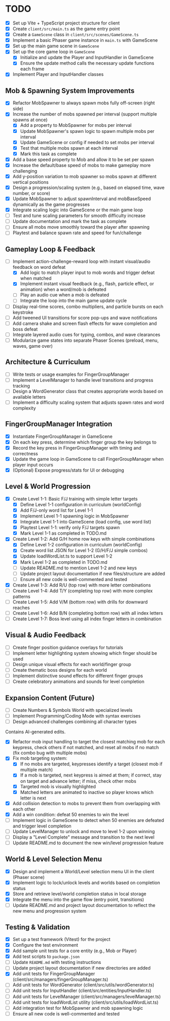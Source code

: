 # TODO

- [x] Set up Vite + TypeScript project structure for client
- [x] Create `client/src/main.ts` as the game entry point
- [x] Create a `GameScene` class in `client/src/scenes/GameScene.ts`
- [x] Implement a basic Phaser game instance in `main.ts` with GameScene
- [x] Set up the main game scene in `GameScene`
- [x] Set up the core game loop in `GameScene`
  - [x] Initialize and update the Player and InputHandler in GameScene
  - [x] Ensure the update method calls the necessary update functions each frame
- [x] Implement Player and InputHandler classes

## Mob & Spawning System Improvements

- [x] Refactor MobSpawner to always spawn mobs fully off-screen (right side)
- [x] Increase the number of mobs spawned per interval (support multiple spawns at once)
  - [x] Add a property to MobSpawner for mobs per interval
  - [x] Update MobSpawner's spawn logic to spawn multiple mobs per interval
  - [x] Update GameScene or config if needed to set mobs per interval
  - [x] Test that multiple mobs spawn at each interval
  - [x] Mark this task as complete
- [x] Add a base speed property to Mob and allow it to be set per spawn
- [x] Increase the default/base speed of mobs to make gameplay more challenging
- [x] Add y-position variation to mob spawner so mobs spawn at different vertical positions
- [x] Design a progression/scaling system (e.g., based on elapsed time, wave number, or score)
- [x] Update MobSpawner to adjust spawnInterval and mobBaseSpeed dynamically as the game progresses
- [x] Integrate scaling logic into GameScene or the main game loop
- [ ] Test and tune scaling parameters for smooth difficulty increase
- [ ] Update documentation and mark the task as complete
- [ ] Ensure all mobs move smoothly toward the player after spawning
- [ ] Playtest and balance spawn rate and speed for fun/challenge

## Gameplay Loop & Feedback

- [ ] Implement action-challenge-reward loop with instant visual/audio feedback on word defeat
  - [x] Add logic to match player input to mob words and trigger defeat when matched
  - [x] Implement instant visual feedback (e.g., flash, particle effect, or animation) when a word/mob is defeated
  - [ ] Play an audio cue when a mob is defeated
  - [ ] Integrate the loop into the main game update cycle
- [ ] Display real-time scores, combo multipliers, and particle bursts on each keystroke
- [ ] Add tweened UI transitions for score pop-ups and wave notifications
- [ ] Add camera shake and screen flash effects for wave completion and boss defeat
- [ ] Integrate layered audio cues for typing, combos, and wave clearances
- [ ] Modularize game states into separate Phaser Scenes (preload, menu, waves, game over)

## Architecture & Curriculum

- [ ] Write tests or usage examples for FingerGroupManager
- [ ] Implement a LevelManager to handle level transitions and progress tracking
- [ ] Design a WordGenerator class that creates appropriate words based on available letters
- [ ] Implement a difficulty scaling system that adjusts spawn rates and word complexity

## FingerGroupManager Integration

- [x] Instantiate FingerGroupManager in GameScene
- [x] On each key press, determine which finger group the key belongs to
- [x] Record the key press in FingerGroupManager with timing and correctness
- [x] Update the game loop in GameScene to call FingerGroupManager when player input occurs
- [x] (Optional) Expose progress/stats for UI or debugging

## Level & World Progression

- [x] Create Level 1-1: Basic F/J training with simple letter targets
  - [x] Define Level 1-1 configuration in curriculum (worldConfig)
  - [x] Add F/J-only word list for Level 1-1
  - [x] Implement Level 1-1 spawning logic in MobSpawner
  - [x] Integrate Level 1-1 into GameScene (load config, use word list)
  - [x] Playtest Level 1-1: verify only F/J targets spawn
  - [x] Mark Level 1-1 as completed in TODO.md
- [x] Create Level 1-2: Add G/H home row keys with simple combinations
  - [x] Define Level 1-2 configuration in curriculum (worldConfig)
  - [x] Create word list JSON for Level 1-2 (G/H/F/J simple combos)
  - [x] Update loadWordList.ts to support Level 1-2
  - [x] Mark Level 1-2 as completed in TODO.md
  - [ ] Update README.md to mention Level 1-2 and new keys
  - [ ] Update project layout documentation if new files/structure are added
  - [ ] Ensure all new code is well-commented and tested
- [x] Create Level 1-3: Add R/U (top row) with more letter combinations
- [ ] Create Level 1-4: Add T/Y (completing top row) with more complex patterns
- [ ] Create Level 1-5: Add V/M (bottom row) with drills for downward reaches
- [ ] Create Level 1-6: Add B/N (completing bottom row) with all index letters
- [ ] Create Level 1-7: Boss level using all index finger letters in combination

## Visual & Audio Feedback

- [ ] Create finger position guidance overlays for tutorials
- [ ] Implement letter highlighting system showing which finger should be used
- [ ] Design unique visual effects for each world/finger group
- [ ] Create thematic boss designs for each world
- [ ] Implement distinctive sound effects for different finger groups
- [ ] Create celebratory animations and sounds for level completion

## Expansion Content (Future)

- [ ] Create Numbers & Symbols World with specialized levels
- [ ] Implement Programming/Coding Mode with syntax exercises
- [ ] Design advanced challenges combining all character types

Contains AI-generated edits.

- [x] Refactor mob input handling to target the closest matching mob for each keypress, check others if not matched, and reset all mobs if no match (fix combo bug with multiple mobs)
- [x] Fix mob targeting system:
  - [x] If no mobs are targeted, keypresses identify a target (closest mob if multiple match)
  - [x] If a mob is targeted, next keypress is aimed at them; if correct, stay on target and advance letter; if miss, check other mobs
  - [x] Targeted mob is visually highlighted
  - [x] Matched letters are animated to inactive so player knows which letter is next
- [x] Add collision detection to mobs to prevent them from overlapping with each other
- [x] Add a win condition: defeat 50 enemies to win the level
- [ ] Implement logic in GameScene to detect when 50 enemies are defeated and trigger level completion
- [ ] Update LevelManager to unlock and move to level 1-2 upon winning
- [ ] Display a "Level Complete" message and transition to the next level
- [ ] Update README.md to document the new win/level progression feature

## World & Level Selection Menu

- [x] Design and implement a World/Level selection menu UI in the client (Phaser scene)
- [x] Implement logic to lock/unlock levels and worlds based on completion status
- [x] Store and retrieve level/world completion status in local storage
- [x] Integrate the menu into the game flow (entry point, transitions)
- [ ] Update README.md and project layout documentation to reflect the new menu and progression system

## Testing & Validation

- [x] Set up a test framework (Vitest) for the project
- [x] Configure the test environment
- [x] Add sample unit tests for a core entity (e.g., Mob or Player)
- [x] Add test scripts to `package.json`
- [ ] Update `README.md` with testing instructions
- [ ] Update project layout documentation if new directories are added
- [x] Add unit tests for FingerGroupManager (client/src/managers/fingerGroupManager.ts)
- [ ] Add unit tests for WordGenerator (client/src/utils/wordGenerator.ts)
- [ ] Add unit tests for InputHandler (client/src/entities/InputHandler.ts)
- [ ] Add unit tests for LevelManager (client/src/managers/levelManager.ts)
- [ ] Add unit tests for loadWordList utility (client/src/utils/loadWordList.ts)
- [ ] Add integration test for MobSpawner and mob spawning logic
- [ ] Ensure all new code is well-commented and tested
